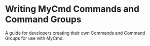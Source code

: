 # Writing MyCmd Commands and Command Groups

A guide for developers creating their own Commands and Command Groups for use with MyCmd.

